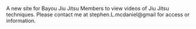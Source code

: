 A new site for Bayou Jiu Jitsu Members to view videos of Jiu Jitsu techniques.
Please contact me at stephen.L.mcdaniel@gmail for access or information.